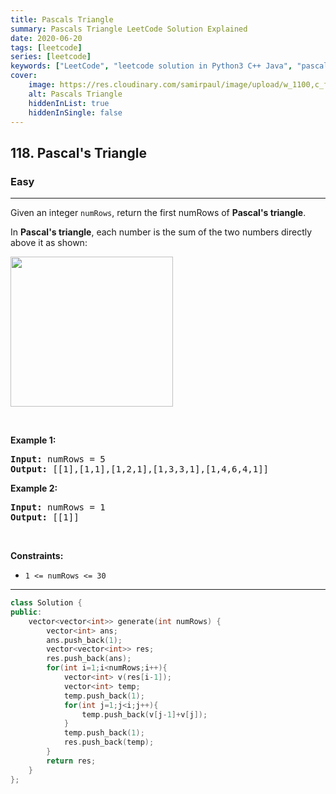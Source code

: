 ```yaml
---
title: Pascals Triangle
summary: Pascals Triangle LeetCode Solution Explained
date: 2020-06-20
tags: [leetcode]
series: [leetcode]
keywords: ["LeetCode", "leetcode solution in Python3 C++ Java", "pascals-triangle LeetCode Solution Explained"]
cover:
    image: https://res.cloudinary.com/samirpaul/image/upload/w_1100,c_fit,co_rgb:FFFFFF,l_text:Arial_75_bold:Pascals Triangle - Solution Explained/problem-solving.webp
    alt: Pascals Triangle
    hiddenInList: true
    hiddenInSingle: false
---
```



<h2>118. Pascal's Triangle</h2><h3>Easy</h3><hr><div><p>Given an integer <code>numRows</code>, return the first numRows of <strong>Pascal's triangle</strong>.</p>

<p>In <strong>Pascal's triangle</strong>, each number is the sum of the two numbers directly above it as shown:</p>
<img alt="" src="https://upload.wikimedia.org/wikipedia/commons/0/0d/PascalTriangleAnimated2.gif" style="height:240px; width:260px">
<p>&nbsp;</p>
<p><strong>Example 1:</strong></p>
<pre><strong>Input:</strong> numRows = 5
<strong>Output:</strong> [[1],[1,1],[1,2,1],[1,3,3,1],[1,4,6,4,1]]
</pre><p><strong>Example 2:</strong></p>
<pre><strong>Input:</strong> numRows = 1
<strong>Output:</strong> [[1]]
</pre>
<p>&nbsp;</p>
<p><strong>Constraints:</strong></p>

<ul>
	<li><code>1 &lt;= numRows &lt;= 30</code></li>
</ul>
</div>

---




```cpp
class Solution {
public:
    vector<vector<int>> generate(int numRows) {
        vector<int> ans;
        ans.push_back(1);
        vector<vector<int>> res;
        res.push_back(ans);
        for(int i=1;i<numRows;i++){
            vector<int> v(res[i-1]);
            vector<int> temp;
            temp.push_back(1);
            for(int j=1;j<i;j++){
                temp.push_back(v[j-1]+v[j]);
            }
            temp.push_back(1);
            res.push_back(temp);
        }
        return res;
    }
};
```
